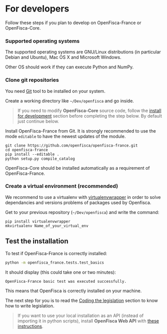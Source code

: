 # For developers


Follow these steps if you plan to develop on OpenFisca-France or OpenFisca-Core.

### Supported operating systems

The supported operating systems are GNU/Linux distributions (in particular Debian and Ubuntu), Mac OS X and Microsoft Windows.

Other OS should work if they can execute Python and NumPy.


### Clone git repositories

You need [Git](http://www.git-scm.com/) tool to be installed on your system.

Create a working directory like `~/Dev/openfisca` and go inside.

> If you need to modify **OpenFisca-Core** source code, follow the [install for development](https://github.com/openfisca/openfisca-core#install-for-development) section before completing the step below. By default just continue below.

Install OpenFisca-France from Git. It is strongly recommended to use the mode `editable` to have the newest updates of the module.

```
git clone https://github.com/openfisca/openfisca-france.git
cd openfisca-france
pip install --editable .
python setup.py compile_catalog
```

OpenFisca-Core should be installed automatically as a requirement of OpenFisca-France.


### Create a virtual environment (recommended)

We recommend to use a virtualenv with [virtualenvwrapper](https://virtualenvwrapper.readthedocs.io/en/latest/) in order to solve dependancies and versions problems of packages used by Openfisca. 

Get to your previous repository (``~/Dev/openfisca``) and write the command:

```
pip install virtualenvwrapper
mkvirtualenv Name_of_your_virtual_env
```


## Test the installation

To test if OpenFisca-France is correctly installed:

```bash
python -m openfisca_france.tests.test_basics
```

It should display (this could take one or two minutes):

```
OpenFisca-France basic test was executed successfully.
```

This means that OpenFisca is correctly installed on your machine.

The next step for you is to read the [Coding the legislation](../coding-the-legislation/index.html) section to know how to write legislation.

> If you want to use your local installation as an API (instead of importing it in python scripts), install **OpenFisca Web API** with [these instructions](https://github.com/openfisca/openfisca-web-api#install).

